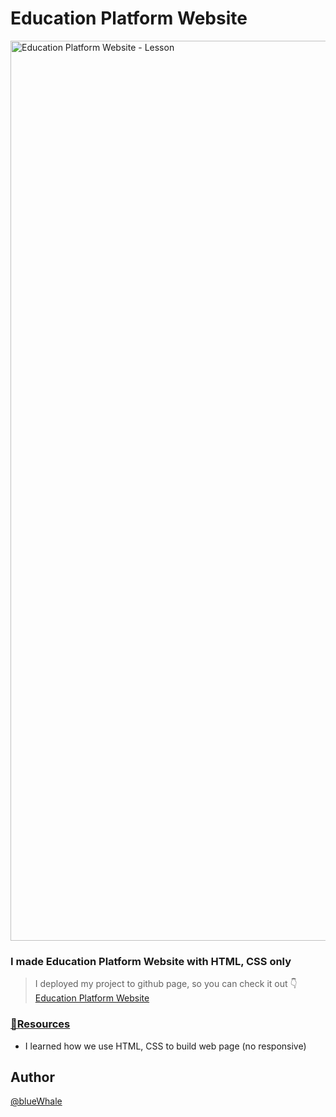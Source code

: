 # Education Platform Website

<img width="1440" alt="Education Platform Website - Lesson" src="https://github.com/blueWhale1202/Education-Platform-Website/assets/120623976/e4162877-5e1c-4775-8eef-747d9d88470c">

### I made Education Platform Website with HTML, CSS only

> I deployed my project to github page, so you can check it out 👇
> <br> [Education Platform Website](https://bluewhale1202.github.io/Education-Platform-Website/)

### [📌Resources](https://www.figma.com/file/BOObijS0tGjjqicRZpVUru/02.-Education-Platform-Website-(Easy)-(Copy)?type=design&node-id=4%3A2&mode=design&t=Wd806YkpeOVpCY45-1)

- I learned how we use HTML, CSS to build web page (no responsive)

## Author
  [@blueWhale](https://github.com/blueWhale1202)

